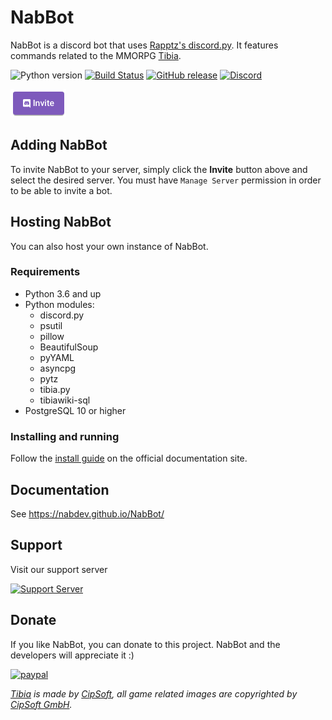 # NabBot
NabBot is a discord bot that uses [Rapptz's discord.py](https://github.com/Rapptz/discord.py). It features commands related to the MMORPG [Tibia](http://www.tibia.com/news/?subtopic=latestnews).

![Python version](https://img.shields.io/badge/python-3.6+-yellow.svg)
[![Build Status](https://travis-ci.org/NabDev/NabBot.svg)](https://travis-ci.org/NabDev/NabBot)
[![GitHub release](https://img.shields.io/github/release/NabDev/NabBot.svg)](https://github.com/NabDev/NabBot/releases)
[![Discord](https://img.shields.io/discord/441991938200305674.svg)](https://discord.gg/NmDvhpY)

[![Discord Bots](docs/assets/images/invite.png)](https://discordapp.com/oauth2/authorize?client_id=168155574725246976&scope=bot&permissions=268954832)

## Adding NabBot
To invite NabBot to your server, simply click the **Invite** button above and select the desired server. You must have `Manage Server` permission in order to be able to invite a bot.

## Hosting NabBot
You can also host your own instance of NabBot.
### Requirements
- Python 3.6 and up
- Python modules:
    - discord.py
    - psutil
    - pillow
    - BeautifulSoup
    - pyYAML
    - asyncpg
    - pytz
    - tibia.py
    - tibiawiki-sql
- PostgreSQL 10 or higher

### Installing and running
Follow the [install guide](https://nabdev.github.io/NabBot/install/) on the official documentation site.


## Documentation
See https://nabdev.github.io/NabBot/

## Support
Visit our support server

[![Support Server](https://discordapp.com/api/guilds/441991938200305674/embed.png)](https://discord.gg/NmDvhpY)

## Donate
If you like NabBot, you can donate to this project. NabBot and the developers will appreciate it :)


[![paypal](https://www.paypalobjects.com/en_US/i/btn/btn_donate_LG.gif)](https://www.paypal.com/cgi-bin/webscr?cmd=_s-xclick&hosted_button_id=B33DCPZ9D3GMJ)



*[Tibia](http://tibia.com) is made by [CipSoft](https://www.cipsoft.com/), all game related images are copyrighted by [CipSoft GmbH](https://www.cipsoft.com/).*
